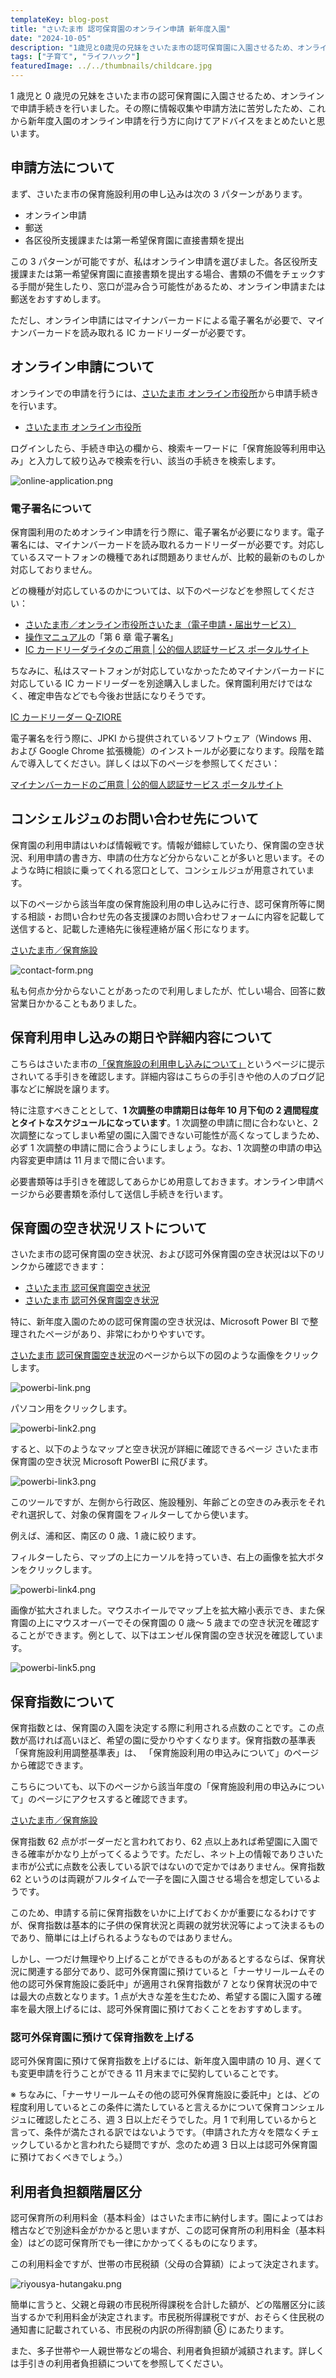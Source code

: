 ```yaml
---
templateKey: blog-post
title: "さいたま市 認可保育園のオンライン申請 新年度入園"
date: "2024-10-05"
description: "1歳児と0歳児の兄妹をさいたま市の認可保育園に入園させるため、オンラインで申請手続きを行いました。その際に情報収集や申請方法に苦労したため、これから新年度入園のオンライン申請を行う方に向けてアドバイスをまとめたいと思います。"
tags: ["子育て", "ライフハック"]
featuredImage: ../../thumbnails/childcare.jpg
---
```


1 歳児と 0 歳児の兄妹をさいたま市の認可保育園に入園させるため、オンラインで申請手続きを行いました。その際に情報収集や申請方法に苦労したため、これから新年度入園のオンライン申請を行う方に向けてアドバイスをまとめたいと思います。

## 申請方法について

まず、さいたま市の保育施設利用の申し込みは次の 3 パターンがあります。

- オンライン申請
- 郵送
- 各区役所支援課または第一希望保育園に直接書類を提出

この 3 パターンが可能ですが、私はオンライン申請を選びました。各区役所支援課または第一希望保育園に直接書類を提出する場合、書類の不備をチェックする手間が発生したり、窓口が混み合う可能性があるため、オンライン申請または郵送をおすすめします。

ただし、オンライン申請にはマイナンバーカードによる電子署名が必要で、マイナンバーカードを読み取れる IC カードリーダーが必要です。

## オンライン申請について

オンラインでの申請を行うには、[さいたま市 オンライン市役所](https://apply.e-tumo.jp/city-saitama-u/offer/offerList_initDisplay.action)から申請手続きを行います。

- [さいたま市 オンライン市役所](https://apply.e-tumo.jp/city-saitama-u/offer/offerList_initDisplay.action)

ログインしたら、手続き申込の欄から、検索キーワードに「保育施設等利用申込み」と入力して絞り込みで検索を行い、該当の手続きを検索します。

![online-application.png](./online-application.png)

### 電子署名について

保育園利用のためオンライン申請を行う際に、電子署名が必要になります。電子署名には、マイナンバーカードを読み取れるカードリーダーが必要です。対応しているスマートフォンの機種であれば問題ありませんが、比較的最新のものしか対応しておりません。

どの機種が対応しているのかについては、以下のページなどを参照してください：

- [さいたま市／オンライン市役所さいたま（電子申請・届出サービス）](https://www.city.saitama.lg.jp/001/915/017/p011055.html)
- [操作マニュアル](https://apply.e-tumo.jp/help/PREFST/index.htm)の「第 6 章 電子署名」
- [IC カードリーダライタのご用意 | 公的個人認証サービス ポータルサイト](https://www.jpki.go.jp/prepare/reader_writer.html)

ちなみに、私はスマートフォンが対応していなかったためマイナンバーカードに対応している IC カードリーダーを別途購入しました。保育園利用だけではなく、確定申告などでも今後お世話になりそうです。

[IC カードリーダー Q-ZIORE](https://amzn.to/3YcJuRM)

電子署名を行う際に、JPKI から提供されているソフトウェア（Windows 用、および Google Chrome 拡張機能）のインストールが必要になります。段階を踏んで導入してください。詳しくは以下のページを参照してください：

[マイナンバーカードのご用意 | 公的個人認証サービス ポータルサイト](https://www.jpki.go.jp/prepare/juki.html)

## コンシェルジュのお問い合わせ先について

保育園の利用申請はいわば情報戦です。情報が錯綜していたり、保育園の空き状況、利用申請の書き方、申請の仕方など分からないことが多いと思います。そのような時に相談に乗ってくれる窓口として、コンシェルジュが用意されています。

以下のページから該当年度の保育施設利用の申し込みに行き、認可保育所等に関する相談・お問い合わせ先の各支援課のお問い合わせフォームに内容を記載して送信すると、記載した連絡先に後程連絡が届く形になります。

[さいたま市／保育施設](https://www.city.saitama.lg.jp/003/001/015/001/index.html)

![contact-form.png](./contact-form.png)

私も何点か分からないことがあったので利用しましたが、忙しい場合、回答に数営業日かかることもありました。

## 保育利用申し込みの期日や詳細内容について

こちらはさいたま市の[「保育施設の利用申し込みについて」](https://www.city.saitama.lg.jp/003/001/015/001/index.html)というページに提示されいてる手引きを確認します。詳細内容はこちらの手引きや他の人のブログ記事などに解説を譲ります。

特に注意すべきこととして、**1 次調整の申請期日は毎年 10 月下旬の 2 週間程度とタイトなスケジュールになっています**。1 次調整の申請に間に合わないと、2 次調整になってしまい希望の園に入園できない可能性が高くなってしまうため、必ず 1 次調整の申請に間に合うようにしましょう。なお、1 次調整の申請の申込内容変更申請は 11 月まで間に合います。

必要書類等は手引きを確認してあらかじめ用意しておきます。オンライン申請ページから必要書類を添付して送信し手続きを行います。

## 保育園の空き状況リストについて

さいたま市の認可保育園の空き状況、および認可外保育園の空き状況は以下のリンクから確認できます：

- [さいたま市 認可保育園空き状況](https://www.city.saitama.lg.jp/003/001/015/001/p097822.html)
- [さいたま市 認可外保育園空き状況](https://www.city.saitama.lg.jp/kosodate/shiritai/category8/p105052.html)

特に、新年度入園のための認可保育園の空き状況は、Microsoft Power BI で整理されたページがあり、非常にわかりやすいです。

[さいたま市 認可保育園空き状況](https://www.city.saitama.lg.jp/003/001/015/001/p097822.html)のページから以下の図のような画像をクリックします。

![powerbi-link.png](./powerbi-link.png)

パソコン用をクリックします。

![powerbi-link2.png](./powerbi-link2.png)

すると、以下のようなマップと空き状況が詳細に確認できるページ さいたま市保育園の空き状況 Microsoft PowerBI に飛びます。

![powerbi-link3.png](./powerbi-link3.png)

このツールですが、左側から行政区、施設種別、年齢ごとの空きのみ表示をそれぞれ選択して、対象の保育園をフィルターしてから使います。

例えば、浦和区、南区の 0 歳、1 歳に絞ります。

フィルターしたら、マップの上にカーソルを持っていき、右上の画像を拡大ボタンをクリックします。

![powerbi-link4.png](./powerbi-link4.png)

画像が拡大されました。マウスホイールでマップ上を拡大縮小表示でき、また保育園の上にマウスオーバーでその保育園の 0 歳～ 5 歳までの空き状況を確認することができます。例として、以下はエンゼル保育園の空き状況を確認しています。

![powerbi-link5.png](./powerbi-link5.png)

## 保育指数について

保育指数とは、保育園の入園を決定する際に利用される点数のことです。この点数が高ければ高いほど、希望の園に受かりやすくなります。保育指数の基準表「保育施設利用調整基準表」は、
「保育施設利用の申込みについて」のページから確認できます。

こちらについても、以下のページから該当年度の「保育施設利用の申込みについて」のページにアクセスすると確認できます。

[さいたま市／保育施設](https://www.city.saitama.lg.jp/003/001/015/001/index.html)

保育指数 62 点がボーダーだと言われており、62 点以上あれば希望園に入園できる確率がかなり上がってくるようです。ただし、ネット上の情報でありさいたま市が公式に点数を公表している訳ではないので定かではありません。保育指数 62 というのは両親がフルタイムで一子を園に入園させる場合を想定しているようです。

このため、申請する前に保育指数をいかに上げておくかが重要になるわけですが、保育指数は基本的に子供の保育状況と両親の就労状況等によって決まるものであり、簡単には上げられるようなものではありません。

しかし、一つだけ無理やり上げることができるものがあるとするならば、保育状況に関連する部分であり、認可外保育園に預けていると「ナーサリールームその他の認可外保育施設に委託中」が適用され保育指数が 7 となり保育状況の中では最大の点数となります。1 点が大きな差を生むため、希望する園に入園する確率を最大限上げるには、認可外保育園に預けておくことをおすすめします。

### 認可外保育園に預けて保育指数を上げる

認可外保育園に預けて保育指数を上げるには、新年度入園申請の 10 月、遅くても変更申請を行うことができる 11 月末までに契約していることです。

※ ちなみに、「ナーサリールームその他の認可外保育施設に委託中」とは、どの程度利用しているとこの条件に満たしていると言えるかについて保育コンシェルジュに確認したところ、週 3 日以上だそうでした。月 1 で利用しているからと言って、条件が満たされる訳ではないようです。（申請された方々を隈なくチェックしているかと言われたら疑問ですが、念のため週 3 日以上は認可外保育園に預けておくべきでしょう。）

## 利用者負担額階層区分

認可保育所の利用料金（基本料金）はさいたま市に納付します。園によってはお稽古などで別途料金がかかると思いますが、この認可保育所の利用料金（基本料金）はどの認可保育所でも一律にかかってくるものになります。

この利用料金ですが、世帯の市民税額（父母の合算額）によって決定されます。

![riyousya-hutangaku.png](./riyousya-hutangaku.png)

簡単に言うと、父親と母親の市民税所得課税を合計した額が、どの階層区分に該当するかで利用料金が決定されます。市民税所得課税ですが、おそらく住民税の通知書に記載されている、市民税の内訳の所得割額 ⑥ にあたります。

また、多子世帯や一人親世帯などの場合、利用者負担額が減額されます。詳しくは手引きの利用者負担額についてを参照してください。
